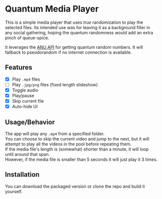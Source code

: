 # Quantum Media Player

This is a simple media player that uses *true* randomization to play the selected files.
Its intended use was for leaving it as a background filler in any social gathering, hoping the quantum randomness would add an extra pinch of queue-spice.

It leverages the [ANU API](https://qrng.anu.edu.au/contact/api-documentation/) for getting quantum random numbers. It will fallback to pseudorandom if no internet connection is available.

## Features
- [x] Play `.mp4` files
- [ ] Play `.jpg/png` files (fixed length slideshow)
- [x] Toggle audio
- [x] Play/pause
- [x] Skip current file
- [x] Auto-hide UI

## Usage/Behavior

The app will play any `.mp4` from a specified folder.  
You can choose to skip the current video and jump to the next, but it will attempt to play all the videos in the pool before repeating them.  
If the media file's length is (somewhat) shorter than a minute, it will loop until around that span.  
However, if the media file is smaller than 5 seconds it will just play it 3 times.

## Installation

You can download the packaged version or clone the repo and build it yourself.
